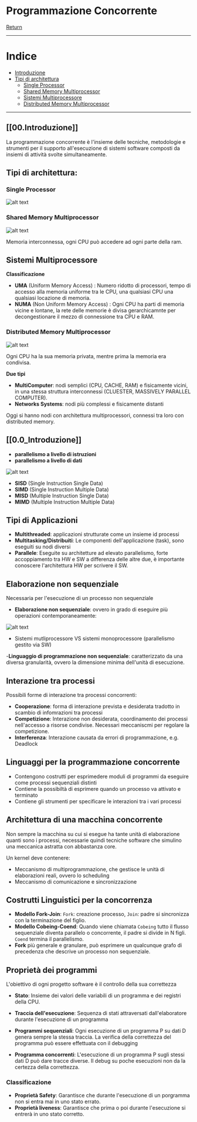 # Programmazione Concorrente

[Return](./SistemiOperativi.md)

---

# Indice

- [Introduzione](#00-introduzione)
- [Tipi di architettura](#tipi-di-architettura)
  - [Single Processor](#single-processor)
  - [Shared Memory Multiprocessor](#shared-memory-multiprocessor)
  - [Sistemi Multiprocessore](#sistemi-multiprocessore)
  - [Distributed Memory Multiprocessor](#distributed-memory-multiprocessor)


---

## [[00.Introduzione]]

La programmazione concorrente è l'insieme delle tecniche, metodologie e strumenti per il supporto all'esecuzione di sistemi software composti da insiemi di attività svolte simultaneamente.

## Tipi di architettura:

### Single Processor

![alt text](image.png)

### Shared Memory Multiprocessor

![alt text](image-1.png)

Memoria interconnessa, ogni CPU può accedere ad ogni parte della ram.

## Sistemi Multiprocessore

**Classificazione**

- **UMA** (Uniform Memory Access) : Numero ridotto di processori, tempo di accesso alla memoria uniforme tra le CPU, una qualsiasi CPU una qualsiasi locazione di memoria.
- **NUMA** (Non Uniform Memory Access) : Ogni CPU ha parti di memoria vicine e lontane, la rete delle memorie è divisa gerarchicamnte per decongestionare il mezzo di connessione tra CPU e RAM.

### Distributed Memory Multiprocessor

![alt text](image-2.png)

Ogni CPU ha la sua memoria privata, mentre prima la memoria era condivisa.

**Due tipi**
- **MultiComputer**: nodi semplici (CPU, CACHE, RAM) e fisicamente vicini, in una stessa struttura interconnessi (CLUESTER, MASSIVELY PARALLEL COMPUTER).
- **Networks Systems**: nodi più complessi e fisicamente distanti

Oggi si hanno nodi con architettura multiprocessori, connessi tra loro con distributed memory.

## [[0.0_Introduzione]]

- **parallelismo a livello di istruzioni**
- **parallelismo a livello di dati**

![alt text](image-3.png)

- **SISD** (Single Instruction Single Data)
- **SIMD** (Single Instruction Multiple Data)
- **MISD** (Multiple Instruction Single Data)
- **MIMD** (Multiple Instruction Multiple Data)

## Tipi di Applicazioni

- **Multithreaded**: applicazioni strutturate come un insieme id processi
- **Multitasking/Distribuiti**: Le componenti dell'applicazione (task), sono eseguiti su nodi diversi
- **Parallele**: Eseguite su architetture ad elevato parallelismo, forte accoppiamento tra HW e SW a differenza delle altre due, è importante conoscere l'architettura HW per scrivere il SW. 

## Elaborazione non sequenziale

Necessaria per l'esecuzione di un processo non sequenziale

- **Elaborazione non sequenziale**: ovvero in grado di eseguire più operazioni contemporaneamente:

![alt text](image-4.png)

- Sistemi mutliprocessore VS sistemi monoprocessore (parallelismo gestito via SW)

-**Linguaggio di programmazione non sequenziale**: caratterizzato da una diversa granularità, ovvero la dimensione minima dell'unità di esecuzione.

## Interazione tra processi

Possibili forme di interazione tra processi concorrenti:

- **Cooperazione**: forma di interazione prevista e desiderata tradotto in scambio di infomrazioni tra processi
- **Competizione**: Interazione non desiderata, coordinamento dei processi nell'accesso a risorse condivise. Necessari meccaniscmi per regolare la competizione.
- **Interferenza**: Interazione causata da errori di programmazione, e.g. Deadlock

## Linguaggi per la programmazione concorrente

- Contengono costrutti per esprimedere moduli di programmi da eseguire come processi sequenziali distinti
- Contiene la possibiltà di esprimere quando un processo va attivato e terminato
- Contiene gli strumenti per specificare le interazioni tra i vari processi

## Architettura di una macchina concorrente

Non sempre la macchina su cui si esegue ha tante unità di elaborazione quanti sono i processi, necessarie quindi tecniche software che simulino una meccanica astratta con abbastanza core.

Un kernel deve contenere:
- Meccanismo di multiprogrammazione, che gestisce le unità di elaborazioni reali, ovvero lo scheduling
- Meccanismo di comunicazione e sincronizzazione
  
## Costrutti Linguistici per la concorrenza

- **Modello Fork-Join**: ```Fork```: creazione processo, ```Join```: padre si sincronizza con la terminazione del figlio.
- **Modello Cobeing-Coend**: Quando viene chiamata ```Cobeing``` tutto il flusso sequenziale diventa parallelo o concorrente, il padre si divide in N figli. ```Coend``` termina il parallelismo.
- **Fork** più generale e granulare, può esprimere un qualcunque grafo di precedenza che descrive un processo non sequenziale.

## Proprietà dei programmi

L'obiettivo di ogni progetto software è il controllo della sua correttezza

- **Stato**: Insieme dei valori delle variabili di un programma e dei registri della CPU.
- **Traccia dell'esecuzione**: Sequenza di stati attraversati dall'elaboratore durante l'esecuzione di un programma
  
- **Programmi sequenziali**: Ogni esecuzione di un programma P su dati D genera sempre la stessa traccia. La verifica della correttezza del programma può essere effettuata con il debugging
- **Programma concorrenti**: L'esecuzione di un programma P sugli stessi dati D può dare tracce diverse. Il debug su poche esecuzioni non da la certezza della correttezza.

### Classificazione

- **Proprietà Safety**: Garantisce che durante l'esecuzione di un porgramma non si entra mai in uno stato errato.
- **Proprietà liveness**: Garantisce che prima o poi durante l'esecuzione si entrerà in uno stato corretto.

